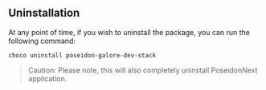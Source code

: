 ## Uninstallation

At any point of time, if you wish to uninstall the package, you can run the following command:
```
choco uninstall poseidon-galore-dev-stack
```
> Caution: Please note, this will also completely uninstall PoseidonNext application.
